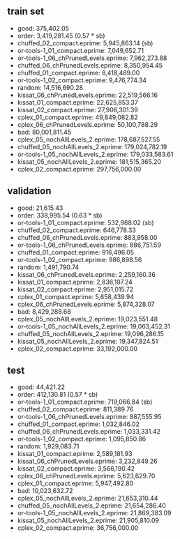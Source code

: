 ## train set
- good: 375,402.05
- order: 3,419,281.45 (0.57 * sb)
- chuffed_02_compact.eprime: 5,945,863.14 (sb)
- or-tools-1_01_compact.eprime: 7,049,652.71
- or-tools-1_06_chPrunedLevels.eprime: 7,962,273.88
- chuffed_06_chPrunedLevels.eprime: 8,350,954.45
- chuffed_01_compact.eprime: 8,418,489.00
- or-tools-1_02_compact.eprime: 9,476,774.34
- random: 14,516,690.28
- kissat_06_chPrunedLevels.eprime: 22,519,566.16
- kissat_01_compact.eprime: 22,625,853.37
- kissat_02_compact.eprime: 27,906,301.39
- cplex_01_compact.eprime: 49,849,082.82
- cplex_06_chPrunedLevels.eprime: 50,100,788.29
- bad: 80,001,811.45
- cplex_05_nochAllLevels_2.eprime: 178,687,527.55
- chuffed_05_nochAllLevels_2.eprime: 179,024,782.19
- or-tools-1_05_nochAllLevels_2.eprime: 179,033,583.61
- kissat_05_nochAllLevels_2.eprime: 181,515,365.20
- cplex_02_compact.eprime: 297,756,000.00
## validation
- good: 21,615.43
- order: 338,995.54 (0.63 * sb)
- or-tools-1_01_compact.eprime: 532,968.02 (sb)
- chuffed_02_compact.eprime: 646,778.33
- chuffed_06_chPrunedLevels.eprime: 883,958.00
- or-tools-1_06_chPrunedLevels.eprime: 886,751.59
- chuffed_01_compact.eprime: 916,496.05
- or-tools-1_02_compact.eprime: 986,898.56
- random: 1,491,790.74
- kissat_06_chPrunedLevels.eprime: 2,259,160.36
- kissat_01_compact.eprime: 2,836,197.24
- kissat_02_compact.eprime: 2,951,015.72
- cplex_01_compact.eprime: 5,658,439.94
- cplex_06_chPrunedLevels.eprime: 5,874,328.07
- bad: 8,429,288.68
- cplex_05_nochAllLevels_2.eprime: 19,023,551.48
- or-tools-1_05_nochAllLevels_2.eprime: 19,063,452.31
- chuffed_05_nochAllLevels_2.eprime: 19,096,286.15
- kissat_05_nochAllLevels_2.eprime: 19,347,824.51
- cplex_02_compact.eprime: 33,192,000.00
## test
- good: 44,421.22
- order: 412,130.81 (0.57 * sb)
- or-tools-1_01_compact.eprime: 719,066.84 (sb)
- chuffed_02_compact.eprime: 811,389.76
- or-tools-1_06_chPrunedLevels.eprime: 887,555.95
- chuffed_01_compact.eprime: 1,032,846.02
- chuffed_06_chPrunedLevels.eprime: 1,033,331.42
- or-tools-1_02_compact.eprime: 1,095,850.86
- random: 1,929,083.71
- kissat_01_compact.eprime: 2,589,181.93
- kissat_06_chPrunedLevels.eprime: 3,232,849.26
- kissat_02_compact.eprime: 3,566,190.42
- cplex_06_chPrunedLevels.eprime: 5,623,629.70
- cplex_01_compact.eprime: 5,947,492.80
- bad: 10,023,632.72
- cplex_05_nochAllLevels_2.eprime: 21,653,310.44
- chuffed_05_nochAllLevels_2.eprime: 21,654,286.40
- or-tools-1_05_nochAllLevels_2.eprime: 21,869,383.09
- kissat_05_nochAllLevels_2.eprime: 21,905,810.09
- cplex_02_compact.eprime: 36,756,000.00
